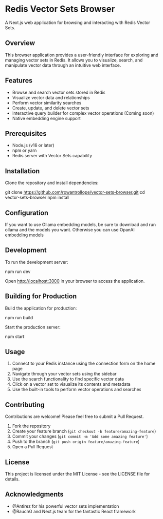 # Redis Vector Sets Browser

A Next.js web application for browsing and interacting with Redis Vector Sets.

## Overview

This browser application provides a user-friendly interface for exploring and managing vector sets in Redis. It allows you to visualize, search, and manipulate vector data through an intuitive web interface.

## Features

- Browse and search vector sets stored in Redis
- Visualize vector data and relationships
- Perform vector similarity searches
- Create, update, and delete vector sets
- Interactive query builder for complex vector operations (Coming soon)
- Native embedding engine support

## Prerequisites

- Node.js (v16 or later)
- npm or yarn
- Redis server with Vector Sets capability

## Installation

Clone the repository and install dependencies:

git clone https://github.com/rowantrollope/vector-sets-browser.git
cd vector-sets-browser
npm install

## Configuration

If you want to use Ollama embedding models, be sure to download and run ollama and the models you want.  Otherwise you can use OpanAI embedding models

## Development

To run the development server:

npm run dev


Open [http://localhost:3000](http://localhost:3000) in your browser to access the application.

## Building for Production

Build the application for production:

npm run build

Start the production server:

npm start

## Usage

1. Connect to your Redis instance using the connection form on the home page
2. Navigate through your vector sets using the sidebar
3. Use the search functionality to find specific vector data
4. Click on a vector set to visualize its contents and metadata
5. Use the built-in tools to perform vector operations and searches

## Contributing

Contributions are welcome! Please feel free to submit a Pull Request.

1. Fork the repository
2. Create your feature branch (`git checkout -b feature/amazing-feature`)
3. Commit your changes (`git commit -m 'Add some amazing feature'`)
4. Push to the branch (`git push origin feature/amazing-feature`)
5. Open a Pull Request

## License

This project is licensed under the MIT License - see the LICENSE file for details.

## Acknowledgments

- @Antirez for his powerful vector sets implementation
- @RauchG and Next.js team for the fantastic React framework

